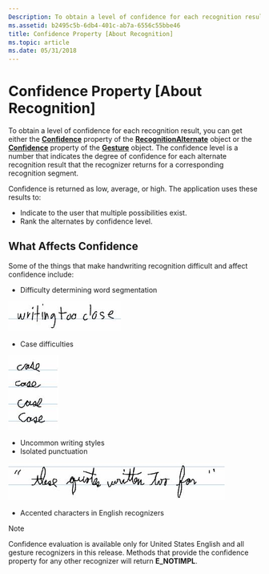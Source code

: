 ```yaml
---
Description: To obtain a level of confidence for each recognition result, you can get either the Confidence property of the RecognitionAlternate object or the Confidence property of the Gesture object.
ms.assetid: b2495c5b-6db4-401c-ab7a-6556c55bbe46
title: Confidence Property [About Recognition]
ms.topic: article
ms.date: 05/31/2018
---
```


# Confidence Property \[About Recognition\]

To obtain a level of confidence for each recognition result, you can get either the [**Confidence**](/windows/desktop/api/msinkaut/nf-msinkaut-iinkrecognitionalternate-get_confidence) property of the [**RecognitionAlternate**](/windows/desktop/api/msinkaut/nn-msinkaut-iinkrecognitionalternate) object or the [**Confidence**](/windows/desktop/api/msinkaut/nf-msinkaut-iinkgesture-get_confidence) property of the [**Gesture**](/windows/desktop/api/msinkaut/nn-msinkaut-iinkgesture) object. The confidence level is a number that indicates the degree of confidence for each alternate recognition result that the recognizer returns for a corresponding recognition segment.

Confidence is returned as low, average, or high. The application uses these results to:

-   Indicate to the user that multiple possibilities exist.
-   Rank the alternates by confidence level.

## What Affects Confidence

Some of the things that make handwriting recognition difficult and affect confidence include:

-   Difficulty determining word segmentation

![image showing writing that is too close](images/5c5d1c42-cbd1-46d0-a6f8-653f204f52cd.jpg)

-   Case difficulties

![image showing difficulties with handwritten versions of the word "case"](images/1bdfb2e3-06ac-4c49-a39b-f0be51aed0e8.jpg)

-   Uncommon writing styles
-   Isolated punctuation

![image showing quotation marks that are too far away from text](images/743364b3-af62-4775-9d0d-f13f6e36c922.jpg)

-   Accented characters in English recognizers

> [!Note]  
> Confidence evaluation is available only for United States English and all gesture recognizers in this release. Methods that provide the confidence property for any other recognizer will return **E\_NOTIMPL**.

 

 

 



